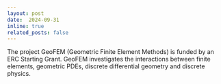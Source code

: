 ```yaml
---
layout: post
date:  2024-09-31
inline: true
related_posts: false
---
```


The project GeoFEM (Geometric Finite Element Methods) is funded by an ERC Starting Grant. GeoFEM investigates the interactions between finite elements, geometric PDEs, discrete differential geometry and discrete physics. 
